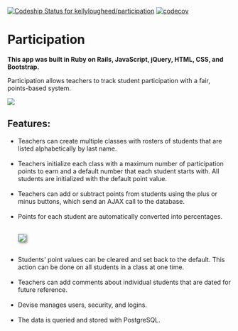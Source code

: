 [ ![Codeship Status for kellylougheed/participation](https://app.codeship.com/projects/5fcf5ac0-b11a-0134-b937-46f0c3813803/status?branch=master)](https://app.codeship.com/projects/193223) [![codecov](https://codecov.io/gh/kellylougheed/participation/branch/master/graph/badge.svg)](https://codecov.io/gh/kellylougheed/participation)

<h1>Participation</h1>

<b>This app was built in Ruby on Rails, JavaScript, jQuery, HTML, CSS, and Bootstrap.</b>

Participation allows teachers to track student participation with a fair, points-based system.

<img src="http://www.kellylougheed.com/images/projects/participation.png"/><br/>

<h2>Features:</h2>

<ul>
<li> Teachers can create multiple classes with rosters of students that are listed alphabetically by last name.</li><br/>

<li> Teachers initialize each class with a maximum number of participation points to earn and a default number that each student starts with. All students are initialized with the default point value.</li><br/>

<li> Teachers can add or subtract points from students using the plus or minus buttons, which send an AJAX call to the database.</li><br/>

<li> Points for each student are automatically converted into percentages.</li><br/>

<img src="http://participation.herokuapp.com/assets/gradebook-91d0ddd474ec628a9365a51c2a366941.png" style="border: 1px solid #aaaaaa; box-shadow: 2px 2px 5px rgba(0,0,0,0.5);" /><br/><br/>

<li> Students' point values can be cleared and set back to the default. This action can be done on all students in a class at one time.</li><br/>

<li> Teachers can add comments about individual students that are dated for future reference.</li><br/>

<li> Devise manages users, security, and logins.</li><br/>

<li> The data is queried and stored with PostgreSQL.</li><br/>
</ul>
